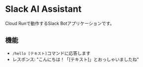 # Slack AI Assistant

Cloud Runで動作するSlack Botアプリケーションです。

## 機能

- `/hello [テキスト]`コマンドに応答します
- レスポンス: "こんにちは！「[テキスト]」とおっしゃいましたね"

